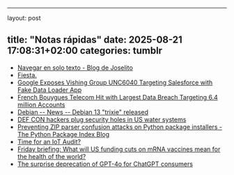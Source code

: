 
---
layout: post

title:  "Notas rápidas"
date:   2025-08-21 17:08:31+02:00
categories: tumblr
---
*  [Navegar en solo texto - Blog de Joselito](https://www.tumblr.com/fernand0/792502113377894400)
*  [Fiesta.](https://www.tumblr.com/fernand0/792498289987698688)
*  [Google Exposes Vishing Group UNC6040 Targeting Salesforce with Fake Data Loader App](https://www.tumblr.com/fernand0/792488644314382336)
*  [French Bouygues Telecom Hit with Largest Data Breach Targeting 6.4 million Accounts](https://www.tumblr.com/fernand0/792485873527685120)
*  [Debian -- News -- Debian 13 "trixie" released](https://www.tumblr.com/fernand0/792480463648358400)
*  [DEF CON hackers plug security holes in US water systems](https://www.tumblr.com/fernand0/792477821357473792)
*  [Preventing ZIP parser confusion attacks on Python package installers - The Python Package Index Blog](https://www.tumblr.com/fernand0/792472412195356672)
*  [Time for an IoT Audit?](https://www.tumblr.com/fernand0/792422337048969216)
*  [Friday briefing: What will US funding cuts on mRNA vaccines mean for the health of the world?](https://www.tumblr.com/fernand0/792416932028612608)
*  [The surprise deprecation of GPT-4o for ChatGPT consumers](https://www.tumblr.com/fernand0/792414286050918400)
